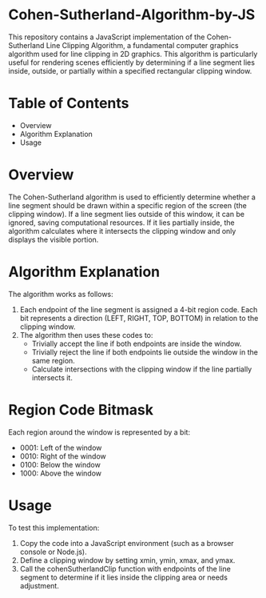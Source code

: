 # Cohen-Sutherland-Algorithm-by-JS
This repository contains a JavaScript implementation of the Cohen-Sutherland Line Clipping Algorithm, a fundamental computer graphics algorithm used for line clipping in 2D graphics. This algorithm is particularly useful for rendering scenes efficiently by determining if a line segment lies inside, outside, or partially within a specified rectangular clipping window.

# Table of Contents
* Overview
* Algorithm Explanation
* Usage

# Overview
The Cohen-Sutherland algorithm is used to efficiently determine whether a line segment should be drawn within a specific region of the screen (the clipping window). If a line segment lies outside of this window, it can be ignored, saving computational resources. If it lies partially inside, the algorithm calculates where it intersects the clipping window and only displays the visible portion.

# Algorithm Explanation
The algorithm works as follows:

1. Each endpoint of the line segment is assigned a 4-bit region code. Each bit represents a direction (LEFT, RIGHT, TOP, BOTTOM) in relation to the clipping window.
2. The algorithm then uses these codes to:
    * Trivially accept the line if both endpoints are inside the window.
    * Trivially reject the line if both endpoints lie outside the window in the same region.
    * Calculate intersections with the clipping window if the line partially intersects it.

# Region Code Bitmask
Each region around the window is represented by a bit:

* 0001: Left of the window
* 0010: Right of the window
* 0100: Below the window
* 1000: Above the window

# Usage
To test this implementation:

1. Copy the code into a JavaScript environment (such as a browser console or Node.js).
2. Define a clipping window by setting xmin, ymin, xmax, and ymax.
3. Call the cohenSutherlandClip function with endpoints of the line segment to determine if it lies inside the clipping area or needs adjustment.